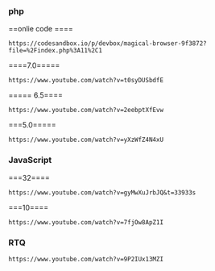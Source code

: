 ### php 
==onlie code ====

```
https://codesandbox.io/p/devbox/magical-browser-9f3872?file=%2Findex.php%3A11%2C1
```

====7.0=====
```
https://www.youtube.com/watch?v=t0syDUSbdfE
`````
===== 6.5====
```
https://www.youtube.com/watch?v=2eebptXfEvw 
```
===5.0=====
```
https://www.youtube.com/watch?v=yXzWfZ4N4xU
```


### JavaScript
===32====
```
https://www.youtube.com/watch?v=gyMwXuJrbJQ&t=33933s
````
===10====
```
https://www.youtube.com/watch?v=7fjOw8ApZ1I
```

### RTQ
```
https://www.youtube.com/watch?v=9P2IUx13MZI
````
